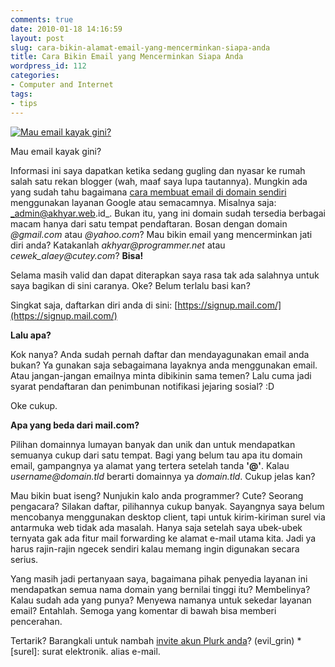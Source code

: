 ```yaml
---
comments: true
date: 2010-01-18 14:16:59
layout: post
slug: cara-bikin-alamat-email-yang-mencerminkan-siapa-anda
title: Cara Bikin Email yang Mencerminkan Siapa Anda
wordpress_id: 112
categories:
- Computer and Internet
tags:
- tips
---
```


[![Mau email kayak gini? ](http://octopress.dev/uploads/email.jpg)](http://octopress.dev/uploads/email.jpg)


Mau email kayak gini? 



Informasi ini saya dapatkan ketika sedang gugling dan nyasar ke rumah salah satu rekan blogger (wah, maaf saya lupa tautannya). Mungkin ada yang sudah tahu bagaimana [cara membuat email di domain sendiri](http://spongebaykun.blogspot.com/2010/01/membuat-e-mail-dengan-domain-sendiri.html) menggunakan layanan Google atau semacamnya. Misalnya saja: _admin@akhyar.web.id_. Bukan itu, yang ini domain sudah tersedia berbagai macam hanya dari satu tempat pendaftaran. Bosan dengan domain _@gmail.com_ atau _@yahoo.com_? Mau bikin email yang mencerminkan jati diri anda? Katakanlah _akhyar@programmer.net_ atau _cewek_alaey@cutey.com_? **Bisa!**

Selama masih valid dan dapat diterapkan saya rasa tak ada salahnya untuk saya bagikan di sini caranya. Oke? Belum terlalu basi kan?

<!-- more -->

Singkat saja, daftarkan diri anda di sini: [https://signup.mail.com/](https://signup.mail.com/)


**Lalu apa?**


Kok nanya? Anda sudah pernah daftar dan mendayagunakan email anda bukan? Ya gunakan saja sebagaimana layaknya anda menggunakan email. Atau jangan-jangan emailnya minta dibikinin sama temen? Lalu cuma jadi syarat pendaftaran dan penimbunan notifikasi jejaring sosial? :D

Oke cukup.


**Apa yang beda dari mail.com?**


Pilihan domainnya lumayan banyak dan unik dan untuk mendapatkan semuanya cukup dari satu tempat. Bagi yang belum tau apa itu domain email, gampangnya ya alamat yang tertera setelah tanda **'@'**. Kalau _username@domain.tld_ berarti domainnya ya _domain.tld_. Cukup jelas kan?

Mau bikin buat iseng? Nunjukin kalo anda programmer? Cute? Seorang pengacara? Silakan daftar, pilihannya cukup banyak. Sayangnya saya belum mencobanya menggunakan desktop client, tapi untuk kirim-kiriman surel via antarmuka web tidak ada masalah. Hanya saja setelah saya ubek-ubek ternyata gak ada fitur mail forwarding ke alamat e-mail utama kita. Jadi ya harus rajin-rajin ngecek sendiri kalau memang ingin digunakan secara serius.

Yang masih jadi pertanyaan saya, bagaimana pihak penyedia layanan ini mendapatkan semua nama domain yang bernilai tinggi itu? Membelinya? Kalau sudah ada yang punya? Menyewa namanya untuk sekedar layanan email? Entahlah. Semoga yang komentar di bawah bisa memberi pencerahan.

Tertarik? Barangkali untuk nambah [invite akun Plurk anda](http://plurk.com/akhy/invite)? (evil_grin)
  *[surel]: surat elektronik. alias e-mail.
